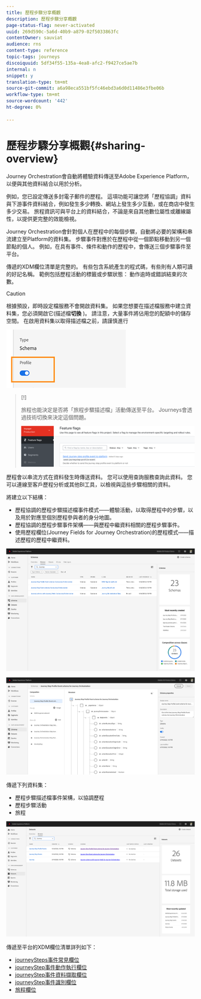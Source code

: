 ```yaml
---
title: 歷程步驟分享概觀
description: 歷程步驟分享概觀
page-status-flag: never-activated
uuid: 269d590c-5a6d-40b9-a879-02f5033863fc
contentOwner: sauviat
audience: rns
content-type: reference
topic-tags: journeys
discoiquuid: 5df34f55-135a-4ea8-afc2-f9427ce5ae7b
internal: n
snippet: y
translation-type: tm+mt
source-git-commit: a6a98eca551bf5fc46ebd3a6d0d11486e3fbe06b
workflow-type: tm+mt
source-wordcount: '442'
ht-degree: 0%

---
```



# 歷程步驟分享概觀{#sharing-overview}

Journey Orchestration會自動將體驗資料傳送至Adobe Experience Platform，以便與其他資料結合以用於分析。

例如，您已設定傳送多封電子郵件的歷程。 這項功能可讓您將「歷程協調」資料與下游事件資料結合，例如發生多少轉換、網站上發生多少互動，或在商店中發生多少交易。 旅程資訊可與平台上的資料結合，不論是來自其他數位屬性或離線屬性，以提供更完整的效能檢視。

Journey Orchestration會針對個人在歷程中的每個步驟，自動將必要的架構和串流建立至Platform的資料集。 步驟事件對應於在歷程中從一個節點移動到另一個節點的個人。 例如，在具有事件、條件和動作的歷程中，會傳送三個步驟事件至平台。

傳遞的XDM欄位清單是完整的。 有些包含系統產生的程式碼，有些則有人類可讀的好記名稱。 範例包括歷程活動的標籤或步驟狀態： 動作逾時或錯誤結束的次數。

>[!CAUTION]
>
>根據預設，即時設定檔服務不會開啟資料集。 如果您想要在描述檔服務中建立資料集，您必須開啟它(描述檔&#x200B;**切換** )。 請注意，大量事件將佔用您的配額中的儲存空間。 在啟用資料集以取得描述檔之前，請謹慎進行
>
>![](../assets/sharing4.png)

>[!]
>
>旅程也能決定是否將「旅程步驟描述檔」活動傳送至平台。  Journeys會透過技術切換來決定這個問題。
>
>![](../assets/techtoggle.png)

歷程會以串流方式在資料發生時傳送資料。 您可以使用查詢服務查詢此資料。 您可以連線至客戶歷程分析或其他BI工具，以檢視與這些步驟相關的資料。

將建立以下結構：

* 歷程協調的歷程步驟描述檔事件模式——體驗活動，以取得歷程中的步驟，以及用於對應至個別歷程參與者的身分地圖。
* 歷程協調的歷程步驟事件架構——與歷程中繼資料相關的歷程步驟事件。
* 使用歷程欄位(Journey Fields for Journey Orchestration)的歷程模式——描述歷程的歷程中繼資料。

![](../assets/sharing1.png)

![](../assets/sharing2.png)

傳遞下列資料集：

* 歷程步驟描述檔事件架構，以協調歷程
* 歷程步驟活動
* 旅程

![](../assets/sharing3.png)

傳遞至平台的XDM欄位清單詳列如下：

* [journeySteps事件常見欄位](../building-journeys/sharing-common-fields.md)
* [journeyStep事件動作執行欄位](../building-journeys/sharing-execution-fields.md)
* [journeyStep事件資料擷取欄位](../building-journeys/sharing-fetch-fields.md)
* [journeyStep事件識別欄位](../building-journeys/sharing-identity-fields.md)
* [旅程欄位](../building-journeys/sharing-journey-fields.md)

